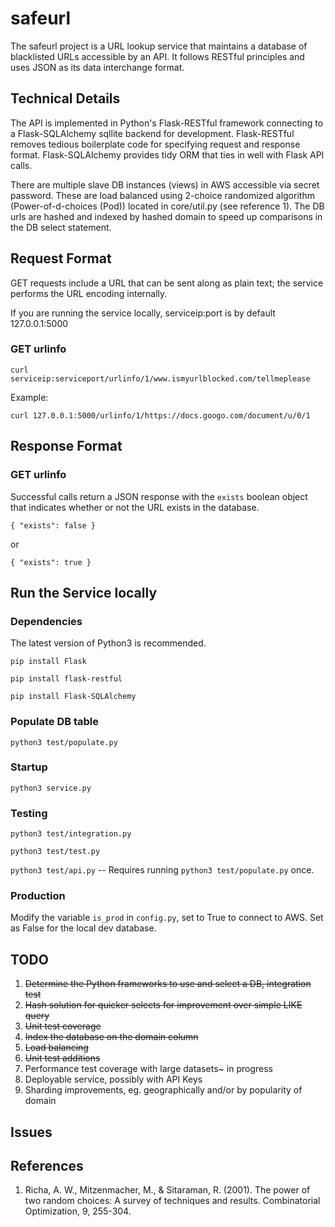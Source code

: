 # safeurl

The safeurl project is a URL lookup service that maintains a database of blacklisted URLs accessible by an API.
It follows RESTful principles and uses JSON as its data interchange format.

## Technical Details

The API is implemented in Python's Flask-RESTful framework connecting to a Flask-SQLAlchemy sqllite backend for development.
Flask-RESTful removes tedious boilerplate code for specifying request and response format.
Flask-SQLAlchemy provides tidy ORM that ties in well with Flask API calls.

There are multiple slave DB instances (views) in AWS accessible via secret password.
These are load balanced using 2-choice randomized algorithm (Power-of-d-choices (Pod)) located in core/util.py (see reference 1).
The DB urls are hashed and indexed by hashed domain to speed up comparisons in the DB select statement.

## Request Format
GET requests include a URL that can be sent along as plain text; the service performs the URL encoding internally.

If you are running the service locally, serviceip:port is by default 127.0.0.1:5000


### GET urlinfo

`curl serviceip:serviceport/urlinfo/1/www.ismyurlblocked.com/tellmeplease`

Example:

`curl 127.0.0.1:5000/urlinfo/1/https://docs.googo.com/document/u/0/1`

## Response Format

### GET urlinfo
Successful calls return a JSON response with the `exists` boolean object that indicates whether or not the URL exists in the database.

`{
    "exists": false
}`

or

`{
    "exists": true
}`


## Run the Service locally
### Dependencies
The latest version of Python3 is recommended.

`pip install Flask`

`pip install flask-restful`

`pip install Flask-SQLAlchemy`

### Populate DB table
`python3 test/populate.py`

### Startup
`python3 service.py`

### Testing

`python3 test/integration.py`

`python3 test/test.py`

`python3 test/api.py` -- Requires running `python3 test/populate.py` once.


### Production
Modify the variable `is_prod` in `config.py`, set to True to connect to AWS.
Set as False for the local dev database.


## TODO

1. ~~Determine the Python frameworks to use and select a DB, integration test~~
1. ~~Hash solution for quicker selects for improvement over simple LIKE query~~
1. ~~Unit test coverage~~
2. ~~Index the database on the domain column~~
2. ~~Load balancing~~
2. ~~Unit test additions~~
2. Performance test coverage with large datasets~ in progress
2. Deployable service, possibly with API Keys
2. Sharding improvements, eg. geographically and/or by popularity of domain

## Issues


## References

1. Richa, A. W., Mitzenmacher, M., & Sitaraman, R. (2001). The power of two random choices: A survey of techniques and results. Combinatorial Optimization, 9, 255-304.
